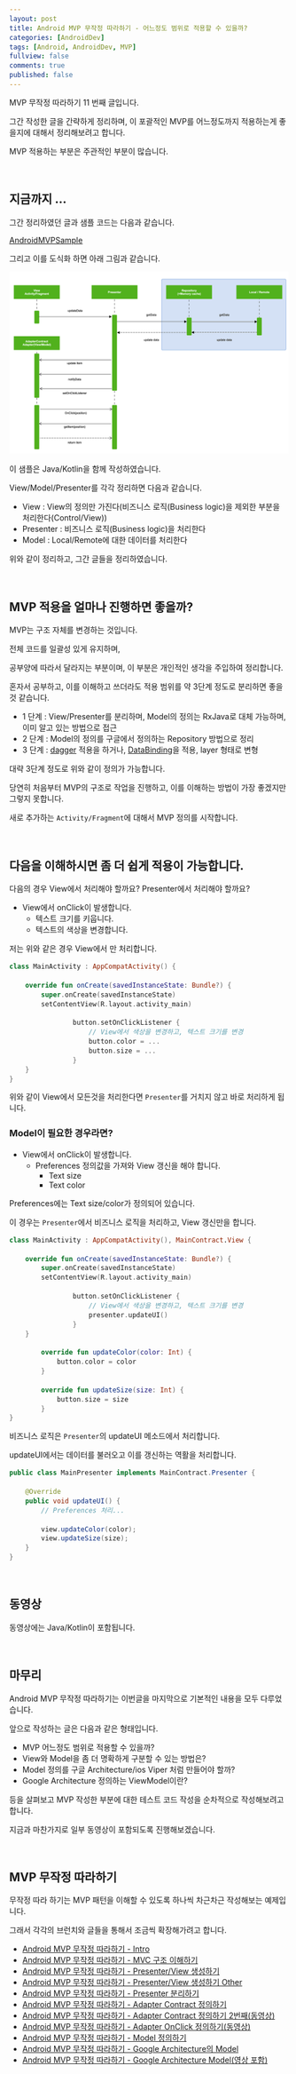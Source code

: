 ```yaml
---
layout: post
title: Android MVP 무작정 따라하기 - 어느정도 범위로 적용할 수 있을까?
categories: [AndroidDev]
tags: [Android, AndroidDev, MVP]
fullview: false
comments: true
published: false
---
```


MVP 무작정 따라하기 11 번째 글입니다.

그간 작성한 글을 간략하게 정리하며, 이 포괄적인 MVP를 어느정도까지 적용하는게 좋을지에 대해서 정리해보려고 합니다.

MVP 적용하는 부분은 주관적인 부분이 많습니다.


<br />

## 지금까지 ...

그간 정리하였던 글과 샘플 코드는 다음과 같습니다.

[AndroidMVPSample](https://github.com/taehwandev/AndroidMVPSample)

그리고 이를 도식화 하면 아래 그림과 같습니다.

![model]

이 샘플은 Java/Kotlin을 함께 작성하였습니다.

View/Model/Presenter를 각각 정리하면 다음과 같습니다.

- View : View의 정의만 가진다(비즈니스 로직(Business logic)을 제외한 부분을 처리한다(Control/View))
- Presenter : 비즈니스 로직(Business logic)을 처리한다
- Model : Local/Remote에 대한 데이터를 처리한다

위와 같이 정리하고, 그간 글들을 정리하였습니다.


<br />

## MVP 적용을 얼마나 진행하면 좋을까?

MVP는 구조 자체를 변경하는 것입니다.

전체 코드를 일괄성 있게 유지하며, 


공부양에 따라서 달라지는 부분이며, 이 부분은 개인적인 생각을 주입하여 정리합니다.

혼자서 공부하고, 이를 이해하고 쓰더라도 적용 범위를 약 3단계 정도로 분리하면 좋을것 같습니다.

- 1 단계 : View/Presenter를 분리하며, Model의 정의는 RxJava로 대체 가능하며, 이미 알고 있는 방법으로 접근
- 2 단계 : Model의 정의를 구글에서 정의하는 Repository 방법으로 정리
- 3 단계 : [dagger](https://google.github.io/dagger/) 적용을 하거나, [DataBinding](https://developer.android.com/topic/libraries/data-binding/index.html)을 적용, layer 형태로 변형

대략 3단계 정도로 위와 같이 정의가 가능합니다.

당연히 처음부터 MVP의 구조로 작업을 진행하고, 이를 이해하는 방법이 가장 좋겠지만 그렇지 못합니다.

새로 추가하는 `Activity/Fragment`에 대해서 MVP 정의를 시작합니다.


<br />

## 다음을 이해하시면 좀 더 쉽게 적용이 가능합니다.

다음의 경우 View에서 처리해야 할까요? Presenter에서 처리해야 할까요?

- View에서 onClick이 발생합니다.
	- 텍스트 크기를 키웁니다.
	- 텍스트의 색상을 변경합니다.

저는 위와 같은 경우 View에서 만 처리합니다.

```kotlin
class MainActivity : AppCompatActivity() {

    override fun onCreate(savedInstanceState: Bundle?) {
        super.onCreate(savedInstanceState)
        setContentView(R.layout.activity_main)

				button.setOnClickListener {
					// View에서 색상을 변경하고, 텍스트 크기를 변경
					button.color = ...
					button.size = ...
				}
    }
}
```

위와 같이 View에서 모든것을 처리한다면 `Presenter`를 거치지 않고 바로 처리하게 됩니다.


### Model이 필요한 경우라면?

- View에서 onClick이 발생합니다.
	- Preferences 정의값을 가져와 View 갱신을 해야 합니다.
		- Text size
		- Text color

Preferences에는 Text size/color가 정의되어 있습니다.

이 경우는 `Presenter`에서 비즈니스 로직을 처리하고, View 갱신만을 합니다.

```kotlin
class MainActivity : AppCompatActivity(), MainContract.View {

    override fun onCreate(savedInstanceState: Bundle?) {
        super.onCreate(savedInstanceState)
        setContentView(R.layout.activity_main)

				button.setOnClickListener {
					// View에서 색상을 변경하고, 텍스트 크기를 변경
					presenter.updateUI()
				}
    }

		override fun updateColor(color: Int) {
			button.color = color
		}

		override fun updateSize(size: Int) {
			button.size = size
		}
}
```

비즈니스 로직은 `Presenter`의 updateUI 메소드에서 처리합니다.

updateUI에서는 데이터를 불러오고 이를 갱신하는 역활을 처리합니다.

```java
public class MainPresenter implements MainContract.Presenter {

	@Override
	public void updateUI() {
		// Preferences 처리...

		view.updateColor(color);
		view.updateSize(size);
	}
}
```



<br />

## 동영상

동영상에는 Java/Kotlin이 포함됩니다.


<br />

## 마무리

Android MVP 무작정 따라하기는 이번글을 마지막으로 기본적인 내용을 모두 다루었습니다.

앞으로 작성하는 글은 다음과 같은 형태입니다.

- MVP 어느정도 범위로 적용할 수 있을까?
- View와 Model을 좀 더 명확하게 구분할 수 있는 방법은?
- Model 정의를 구글 Architecture/ios Viper 처럼 만들어야 할까?
- Google Architecture 정의하는 ViewModel이란?

등을 살펴보고 MVP 작성한 부분에 대한 테스트 코드 작성을 순차적으로 작성해보려고 합니다.

지금과 마찬가지로 일부 동영상이 포함되도록 진행해보겠습니다.


<br />

## MVP 무작정 따라하기

무작정 따라 하기는 MVP 패턴을 이해할 수 있도록 하나씩 차근차근 작성해보는 예제입니다.

그래서 각각의 브런치와 글들을 통해서 조금씩 확장해가려고 합니다.

- [Android MVP 무작정 따라하기 - Intro](http://thdev.tech/androiddev/2016/10/12/Android-MVP-Intro.html)
- [Android MVP 무작정 따라하기 - MVC 구조 이해하기](http://thdev.tech/androiddev/2016/10/23/Android-MVC-Architecture.html)
- [Android MVP 무작정 따라하기 - Presenter/View 생성하기](http://thdev.tech/androiddev/2016/11/28/Android-MVP-One.html)
- [Android MVP 무작정 따라하기 - Presenter/View 생성하기 Other](http://thdev.tech/androiddev/2016/11/30/Android-MVP-Two.html)
- [Android MVP 무작정 따라하기 - Presenter 분리하기](http://thdev.tech/androiddev/2016/12/23/Android-MVP-Three.html)
- [Android MVP 무작정 따라하기 - Adapter Contract 정의하기](http://thdev.tech/androiddev/2016/12/26/Android-MVP-Four.html)
- [Android MVP 무작정 따라하기 - Adapter Contract 정의하기 2번째(동영상)](http://thdev.tech/androiddev/2016/12/27/Android-MVP-Four-Two.html)
- [Android MVP 무작정 따라하기 - Adapter OnClick 정의하기(동영상)](http://thdev.tech/androiddev/2016/12/29/Android-MVP-Four-Three.html)
- [Android MVP 무작정 따라하기 - Model 정의하기](http://thdev.tech/androiddev/2016/12/29/Android-MVP-Model-One.html)
- [Android MVP 무작정 따라하기 - Google Architecture의 Model](http://thdev.tech/androiddev/2017/01/09/Android-MVP-Model-Two.html)
- [Android MVP 무작정 따라하기 - Google Architecture Model(영상 포함)]()


[model]: /images/androiddev/2017/2017-01-24-Android-MVP-Google-Architecture-Model/model.png
